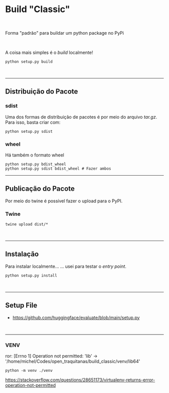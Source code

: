 # Build "Classic"

<br>

Forma "padrão" para buildar um python package no PyPi

<br>

A coisa mais simples é o _build_ localmente!

```
python setup.py build
```

<br>

---

## Distribuição do Pacote

### sdist

Uma dos formas de distribuição de pacotes é por meio do arquivo _tar.gz_. Para isso, basta criar com:

```
python setup.py sdist
```

### wheel

Há também o formato wheel

```
python setup.py bdist_wheel
python setup.py sdist bdist_wheel # Fazer ambos
```

---

## Publicação do Pacote

Por meio do twine é possível fazer o upload para o PyPI.

### Twine

```
twine upload dist/*
```

<br>

---

## Instalação

Para instalar localmente...
... usei para testar o _entry point_.

```
python setup.py install
```

<br>

---

## Setup File

- https://github.com/huggingface/evaluate/blob/main/setup.py

<br>

---

### VENV

ror: [Errno 1] Operation not permitted: 'lib' -> '/home/michel/Codes/open_traquitanas/build_classic/venv/lib64'

```
python -m venv ./venv
```

https://stackoverflow.com/questions/28651173/virtualenv-returns-error-operation-not-permitted
